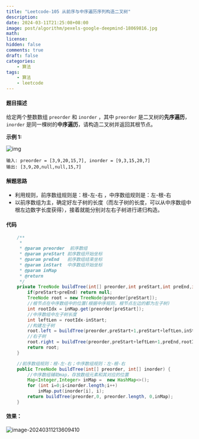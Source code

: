 ```yaml
---
title: "Leetcode-105 从前序与中序遍历序列构造二叉树"
description: 
date: 2024-03-11T21:25:08+08:00
image: post/algorithm/pexels-google-deepmind-18069816.jpg
math: 
license: 
hidden: false
comments: true
draft: false
categories:
    - 算法
tags:
    - 算法
    - leetcode
---
```

#### 题目描述

给定两个整数数组 `preorder` 和 `inorder` ，其中 `preorder` 是二叉树的**先序遍历**， `inorder` 是同一棵树的**中序遍历**，请构造二叉树并返回其根节点。

**示例 1:**

![img](https://assets.leetcode.com/uploads/2021/02/19/tree.jpg)

```
输入: preorder = [3,9,20,15,7], inorder = [9,3,15,20,7]
输出: [3,9,20,null,null,15,7]
```



#### 解题思路

- 利用规则，前序数组规则是：根-左-右 ，中序数组规则是：左-根-右
- 以前序数组为主，确定好左子树的长度（而左子树的长度，可以从中序数组中根左边数字长度获得），接着就能分别对左右子树进行递归构造。

#### 代码

``` java
    /**
     *
     * @param preorder  前序数组
     * @param preStart 前序数组开始坐标
     * @param preEnd   前序数组结束坐标
     * @param inStart  中序数组开始坐标
     * @param inMap
     * @return
     */
    private TreeNode buildTree(int[] preorder,int preStart,int preEnd,int inStart,Map<Integer,Integer> inMap){
        if(preStart>preEnd) return null;
        TreeNode root = new TreeNode(preorder[preStart]);
        //根节点在中序数组中的位置(根据中序规则，根节点左边的都为左子树)
        int rootIdx = inMap.get(preorder[preStart]);
        //中序数组中左子树长度
        int leftLen = rootIdx-inStart;
        //构建左子树
        root.left = buildTree(preorder,preStart+1,preStart+leftLen,inStart,inMap);
        //右子树
        root.right = buildTree(preorder,preStart+leftLen+1,preEnd,rootIdx+1,inMap);
        return root;
    }

	//前序数组规则：根-左-右；中序数组规则：左-根-右
    public TreeNode buildTree(int[] preorder, int[] inorder) {
        //中序数组辅助map，存放数组元素和其对应的位置
        Map<Integer,Integer> inMap =  new HashMap<>();
        for (int i=0;i<inorder.length;i++)
            inMap.put(inorder[i], i);
        return buildTree(preorder,0, preorder.length, 0,inMap);
    }


```

#### 效果：

![image-20240311213609410](https://wechapter.oss-cn-hangzhou.aliyuncs.com/wechat/image202403112136460.png)
